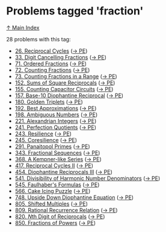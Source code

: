 # Problems tagged 'fraction'

[↑ Main Index](../README.md)

28 problems with this tag:

- [26. Reciprocal Cycles](../problems/26.md) ([→ PE](https://projecteuler.net/problem=26))
- [33. Digit Cancelling Fractions](../problems/33.md) ([→ PE](https://projecteuler.net/problem=33))
- [71. Ordered Fractions](../problems/71.md) ([→ PE](https://projecteuler.net/problem=71))
- [72. Counting Fractions](../problems/72.md) ([→ PE](https://projecteuler.net/problem=72))
- [73. Counting Fractions in a Range](../problems/73.md) ([→ PE](https://projecteuler.net/problem=73))
- [152. Sums of Square Reciprocals](../problems/152.md) ([→ PE](https://projecteuler.net/problem=152))
- [155. Counting Capacitor Circuits](../problems/155.md) ([→ PE](https://projecteuler.net/problem=155))
- [157. Base-10 Diophantine Reciprocal](../problems/157.md) ([→ PE](https://projecteuler.net/problem=157))
- [180. Golden Triplets](../problems/180.md) ([→ PE](https://projecteuler.net/problem=180))
- [192. Best Approximations](../problems/192.md) ([→ PE](https://projecteuler.net/problem=192))
- [198. Ambiguous Numbers](../problems/198.md) ([→ PE](https://projecteuler.net/problem=198))
- [221. Alexandrian Integers](../problems/221.md) ([→ PE](https://projecteuler.net/problem=221))
- [241. Perfection Quotients](../problems/241.md) ([→ PE](https://projecteuler.net/problem=241))
- [243. Resilience](../problems/243.md) ([→ PE](https://projecteuler.net/problem=243))
- [245. Coresilience](../problems/245.md) ([→ PE](https://projecteuler.net/problem=245))
- [291. Panaitopol Primes](../problems/291.md) ([→ PE](https://projecteuler.net/problem=291))
- [343. Fractional Sequences](../problems/343.md) ([→ PE](https://projecteuler.net/problem=343))
- [368. A Kempner-like Series](../problems/368.md) ([→ PE](https://projecteuler.net/problem=368))
- [417. Reciprocal Cycles II](../problems/417.md) ([→ PE](https://projecteuler.net/problem=417))
- [454. Diophantine Reciprocals III](../problems/454.md) ([→ PE](https://projecteuler.net/problem=454))
- [541. Divisibility of Harmonic Number Denominators](../problems/541.md) ([→ PE](https://projecteuler.net/problem=541))
- [545. Faulhaber's Formulas](../problems/545.md) ([→ PE](https://projecteuler.net/problem=545))
- [566. Cake Icing Puzzle](../problems/566.md) ([→ PE](https://projecteuler.net/problem=566))
- [748. Upside Down Diophantine Equation](../problems/748.md) ([→ PE](https://projecteuler.net/problem=748))
- [805. Shifted Multiples](../problems/805.md) ([→ PE](https://projecteuler.net/problem=805))
- [809. Rational Recurrence Relation](../problems/809.md) ([→ PE](https://projecteuler.net/problem=809))
- [820. $N$th Digit of Reciprocals](../problems/820.md) ([→ PE](https://projecteuler.net/problem=820))
- [850. Fractions of Powers](../problems/850.md) ([→ PE](https://projecteuler.net/problem=850))
